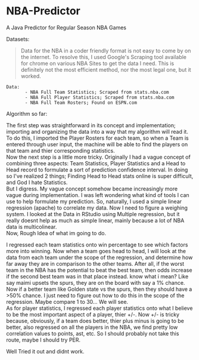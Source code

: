 # NBA-Predictor
A Java Predictor for Regular Season NBA Games

Datasets: <br />
>	Data for the NBA in a coder friendly format is not easy to come by on the internet. To resolve this, I used Google's Scraping tool available for chrome on various NBA Sites to get the data I need. This is definitely not the most efficient method, nor the most legal one, but it worked. 
    
    Data:  
           - NBA Full Team Statistics; Scraped from stats.nba.com
           - NBA Full Player Statistics; Scraped from stats.nba.com
           - NBA Full Team Rosters; Found on ESPN.com

Algorithm so far: <br />

The first step was straightforward in its concept and implementation; importing and organizing the data into a way that my algorithm will read it. To do this, I imported the Player Rosters for each team, so when a Team is entered through user input, the machine will be able to find the players on that team and thier corresponding statistics.
<br />
Now the next step is a little more tricky. Originally I had a vague concept of combining three aspects: Team Statistics, Player Statistics and a Head to Head record to formulate a sort of prediction confidence interval. In doing so I've realized 2 things; Finding Head to Head stats online is super difficult, and God I hate Statistics.
<br /> 
But I digress. My vague concept somehow became increasingly more vague during implementation. I was left wondering what kind of tools I can use to help formulate my prediction. So, naturally, I used a simple linear regression (apache) to correlate my data. Now I need to figure a weighing system. I looked at the Data in RStudio using Multiple regression, but it really doesnt help as much as simple linear, mainly because a lot of NBA data is multicolinear. 
<br /> 
Now, Rough Idea of what im going to do.

I regressed each team statistics onto win percentage to see which factors more into winning. Now when a team goes head to head, I will look at the data from each team under the scope of the regression, and determine how far away they are in comparison to the other teams. After all, if the worst team in the NBA has the potential to beat the best team, then odds increase if the second best team was in that place instead. know what i mean? Like say maimi upsets the spurs, they are on the board with say a 1% chance. Now if a better team like Golden state vs the spurs, then they should have a >50% chance. I just need to figure out how to do this in the scope of the regression. Maybe compare 1 to 30... We will see. 
<br />
As for player statistics, I regressed each player statistics onto what I believe to be the most important aspect of a player, thier +/-. Now +/- is tricky because, obviously, if a team does better, thier plus minus is going to be better, also regressed on all the players in the NBA, we find pretty low correlation values to points, ast, etc. So I should probably not take this route, maybe I should try PER.

Well Tried it out and didnt work.
